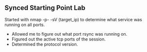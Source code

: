 ## Synced Starting Point Lab

Started with nmap -p- -sV (target_ip) to determine what service was running on all ports.
- Allowed me to figure out what port rsync was running on.
- Figured out the active tcp ports of the session.
- Determined the protocol version.
